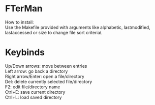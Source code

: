 # FTerMan
How to install:\
Use the Makefile provided with arguments like alphabetic, lastmodified, lastaccessed or size to change file sort criteria\
# Keybinds
Up/Down arrows: move between entries\
Left arrow: go back a directory\
Right arrow/Enter: open a file/directory\
Del: delete currently selected file/directory\
F2: edit file/directory name\
Ctrl+E: save current directory\
Ctrl+L: load saved directory
